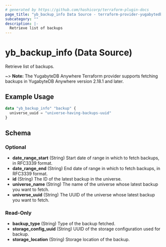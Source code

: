 ```yaml
---
# generated by https://github.com/hashicorp/terraform-plugin-docs
page_title: "yb_backup_info Data Source - terraform-provider-yugabytedb-anywhere"
subcategory: ""
description: |-
  Retrieve list of backups
---
```


# yb_backup_info (Data Source)

Retrieve list of backups.

~> **Note:** The YugabyteDB Anywhere Terraform provider supports fetching backups in YugabyteDB Anywhere version 2.18.1 and later.

## Example Usage

```terraform
data "yb_backup_info" "backup" {
  universe_uuid = "universe-having-backups-uuid"
}
```

<!-- schema generated by tfplugindocs -->
## Schema

### Optional

- **date_range_start** (String) Start date of range in which to fetch backups, in RFC3339 format.
- **date_range_end** (String) End date of range in which to fetch backups, in RFC3339 format.
- **id** (String) The ID of the latest backup in the universe.
- **universe_name** (String) The name of the universe whose latest backup you want to fetch.
- **universe_uuid** (String) The UUID of the universe whose latest backup you want to fetch.

### Read-Only

- **backup_type** (String) Type of the backup fetched.
- **storage_config_uuid** (String) UUID of the storage configuration used for backup.
- **storage_location** (String) Storage location of the backup.
